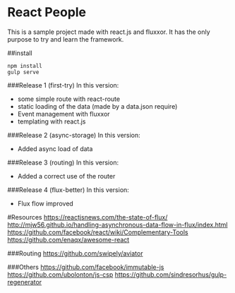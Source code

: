 React People
=======

This is a sample project made with react.js and fluxxor.
It has the only purpose to try and learn the framework.

##install
```
npm install
gulp serve
```

###Release 1 (first-try)
In this version:
 * some simple route with react-route
 * static loading of the data (made by a data.json require)
 * Event management with fluxxor
 * templating with react.js

###Release 2 (async-storage)
In this version:
 * Added async load of data

###Release 3 (routing)
In this version:
 * Added a correct use of the router

###Release 4 (flux-better)
In this version:
 * Flux flow improved


#Resources
https://reactjsnews.com/the-state-of-flux/
http://mjw56.github.io/handling-asynchronous-data-flow-in-flux/index.html
https://github.com/facebook/react/wiki/Complementary-Tools
https://github.com/enaqx/awesome-react

###Routing
https://github.com/swipely/aviator

###Others
https://github.com/facebook/immutable-js
https://github.com/ubolonton/js-csp
https://github.com/sindresorhus/gulp-regenerator

